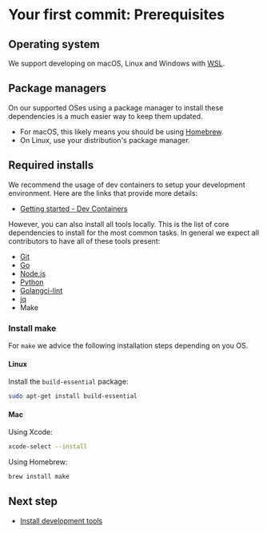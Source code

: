 # Your first commit: Prerequisites

<!--
    Note: some of this content is synchronized with the prerequisites guide for simplicity. Keep these in sync!
-->

## Operating system

We support developing on macOS, Linux and Windows with [WSL](https://docs.microsoft.com/windows/wsl/install).

## Package managers

On our supported OSes using a package manager to install these dependencies is a much easier way to keep them updated.

- For macOS, this likely means you should be using [Homebrew](https://brew.sh/).
- On Linux, use your distribution's package manager.

## Required installs

We recommend the usage of dev containers to setup your development environment. Here are the links that provide more details:

<!-- - [Getting started - GitHub Codespaces](../contributing-code-prerequisites/README.md#github-codespaces) -->
- [Getting started - Dev Containers](../contributing-code-prerequisites/README.md#vs-code-and-dev-container)

However, you can also install all tools locally. This is the list of core dependencies to install for the most common tasks. In general we expect all contributors to have all of these tools present:

- [Git](https://git-scm.com/downloads)
- [Go](https://golang.org/doc/install)
- [Node.js](https://nodejs.org/en/)
- [Python](https://www.python.org/downloads/)
- [Golangci-lint](https://golangci-lint.run/welcome/install/#local-installation)
- [jq](https://jqlang.github.io/jq/download/)
- Make

### Install make

For `make` we advice the following installation steps depending on you OS.

#### Linux

Install the `build-essential` package:

```bash
sudo apt-get install build-essential
```

#### Mac

Using Xcode:

```bash
xcode-select --install
```

Using Homebrew:

```bash
brew install make
```

## Next step

- [Install development tools](../first-commit-01-development-tools/index.md)

